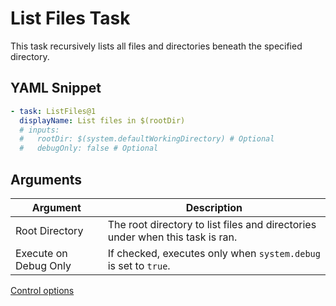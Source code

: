 # List Files Task

This task recursively lists all files and directories beneath the specified directory.

## YAML Snippet

``` yaml
- task: ListFiles@1
  displayName: List files in $(rootDir)
  # inputs:
  #   rootDir: $(system.defaultWorkingDirectory) # Optional
  #   debugOnly: false # Optional
```

## Arguments

| Argument | Description |
| -------- | ----------- |
| Root Directory | The root directory to list files and directories under when this task is ran. |
| Execute on Debug Only | If checked, executes only when `system.debug` is set to `true`. |

[Control options](https://docs.microsoft.com/en-us/vsts/pipelines/process/tasks?view=vsts#controloptions)
